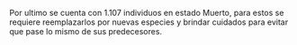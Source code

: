 
Por ultimo se cuenta con 1.107 individuos en estado Muerto, para estos se requiere reemplazarlos por nuevas especies y brindar cuidados para evitar que pase lo mismo de sus predecesores. 


